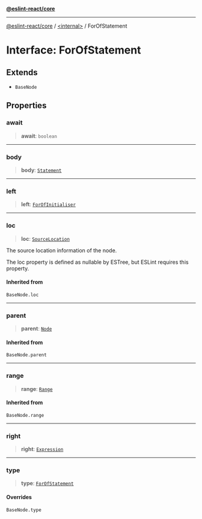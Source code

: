 [**@eslint-react/core**](../../README.md)

***

[@eslint-react/core](../../README.md) / [\<internal\>](../README.md) / ForOfStatement

# Interface: ForOfStatement

## Extends

- `BaseNode`

## Properties

### await

> **await**: `boolean`

***

### body

> **body**: [`Statement`](../type-aliases/Statement.md)

***

### left

> **left**: [`ForOfInitialiser`](../type-aliases/ForOfInitialiser.md)

***

### loc

> **loc**: [`SourceLocation`](SourceLocation.md)

The source location information of the node.

The loc property is defined as nullable by ESTree, but ESLint requires this property.

#### Inherited from

`BaseNode.loc`

***

### parent

> **parent**: [`Node`](../type-aliases/Node.md)

#### Inherited from

`BaseNode.parent`

***

### range

> **range**: [`Range`](../type-aliases/Range.md)

#### Inherited from

`BaseNode.range`

***

### right

> **right**: [`Expression`](../type-aliases/Expression.md)

***

### type

> **type**: [`ForOfStatement`](../README.md#forofstatement)

#### Overrides

`BaseNode.type`
